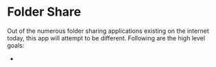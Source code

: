 Folder Share
============
Out of the numerous folder sharing applications existing on the internet today, this app will attempt to be different. Following are the high level goals:

- 
